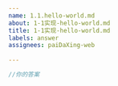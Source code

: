 ```yaml
---
name: 1.1.hello-world.md
about: 1-1实现-hello-world.md
title: 1-1实现-hello-world.md
labels: answer
assignees: paiDaXing-web
            
---
```

            
<!--
小贴士：
            
🎉 恭喜你成功解决了挑战，很高兴看到你愿意分享你的答案！
            
由于用户数量的增加，Issue 池可能会很快被答案填满。为了保证 Issue 讨论的效率，在提交 Issue 前，请利用搜索查看是否有其他人分享过类似的档案。
            
你可以为其点赞，或者在 Issue 下追加你的想法和评论。如果您认为自己有不同的解法，欢迎新开 Issue 进行讨论并分享你的解题思路！
            
谢谢！
-->
            
```ts
//你的答案

```